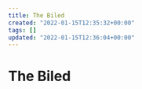 ```yaml
---
title: The Biled
created: "2022-01-15T12:35:32+00:00"
tags: []
updated: "2022-01-15T12:36:04+00:00"
---
```


# The Biled
